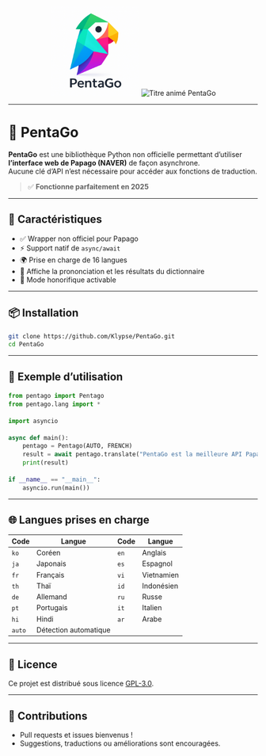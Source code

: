 <div align="center">

<img src="https://raw.githubusercontent.com/Klypse/PentaGo/main/assets/pentago-logo.png" width="180" alt="Logo de PentaGo" />

<img src="https://readme-typing-svg.demolab.com?font=Orbitron&size=30&duration=3000&pause=1000&color=00FFFF&center=true&vCenter=true&width=800&lines=PentaGo+-+API+Papago+Asynchrone+Non+Officielle" alt="Titre animé PentaGo" />

</div>

---

# 🧠 PentaGo

**PentaGo** est une bibliothèque Python non officielle permettant d’utiliser **l’interface web de Papago (NAVER)** de façon asynchrone.  
Aucune clé d’API n’est nécessaire pour accéder aux fonctions de traduction.

> ✅ **Fonctionne parfaitement en 2025**

---

## 🚀 Caractéristiques

- ✅ Wrapper non officiel pour Papago
- ⚡ Support natif de `async/await`
- 🌍 Prise en charge de 16 langues
- 💬 Affiche la prononciation et les résultats du dictionnaire
- 🙇 Mode honorifique activable

---

## 📦 Installation

```bash
git clone https://github.com/Klypse/PentaGo.git
cd PentaGo
```

---

## 🧪 Exemple d’utilisation

```python
from pentago import Pentago
from pentago.lang import *

import asyncio

async def main():
    pentago = Pentago(AUTO, FRENCH)
    result = await pentago.translate("PentaGo est la meilleure API Papago non officielle en 2025.", honorific=True)
    print(result)

if __name__ == "__main__":
    asyncio.run(main())
```

---

## 🌐 Langues prises en charge

| Code   | Langue       | Code   | Langue       |
|--------|--------------|--------|--------------|
| `ko`   | Coréen       | `en`   | Anglais      |
| `ja`   | Japonais     | `es`   | Espagnol     |
| `fr`   | Français     | `vi`   | Vietnamien   |
| `th`   | Thaï         | `id`   | Indonésien   |
| `de`   | Allemand     | `ru`   | Russe        |
| `pt`   | Portugais    | `it`   | Italien      |
| `hi`   | Hindi        | `ar`   | Arabe        |
| `auto` | Détection automatique |        |        |

---

## 📄 Licence

Ce projet est distribué sous licence [GPL-3.0](LICENSE).

---

## 🤝 Contributions

- Pull requests et issues bienvenus !
- Suggestions, traductions ou améliorations sont encouragées.

